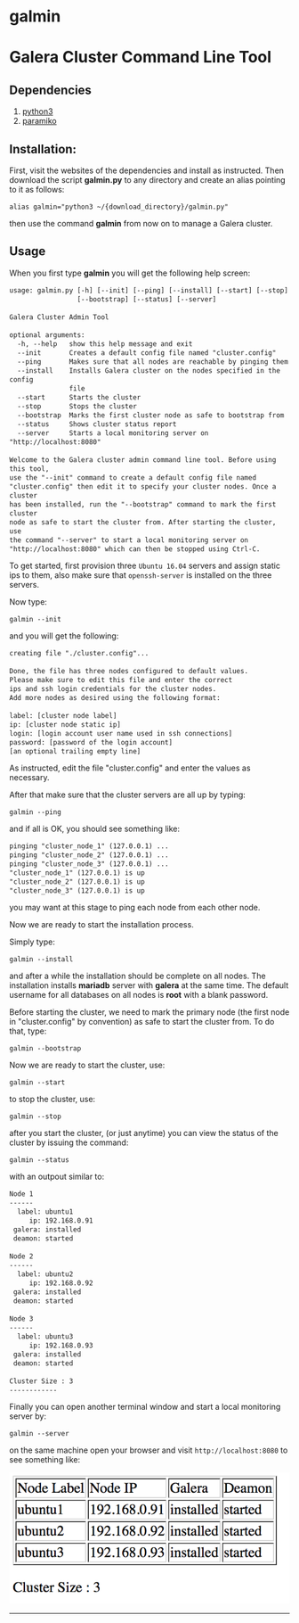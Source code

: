 # galmin

# Galera Cluster Command Line Tool

## Dependencies

1. [python3](https://www.python.org/downloads/release/python-364/)
2. [paramiko](http://www.paramiko.org/installing.html)

## Installation:
First, visit the websites of the dependencies and install as instructed. Then download the script **galmin.py** to any directory 
and create an alias pointing to it as follows:

    alias galmin="python3 ~/{download_directory}/galmin.py"

then use the command **galmin** from now on to manage a Galera cluster.


## Usage

When you first type **galmin** you will get the following help screen:

    usage: galmin.py [-h] [--init] [--ping] [--install] [--start] [--stop]
                     [--bootstrap] [--status] [--server]
    
    Galera Cluster Admin Tool
    
    optional arguments:
      -h, --help   show this help message and exit
      --init       Creates a default config file named "cluster.config"
      --ping       Makes sure that all nodes are reachable by pinging them
      --install    Installs Galera cluster on the nodes specified in the config
                   file
      --start      Starts the cluster
      --stop       Stops the cluster
      --bootstrap  Marks the first cluster node as safe to bootstrap from
      --status     Shows cluster status report
      --server     Starts a local monitoring server on "http://localhost:8080"
    
    Welcome to the Galera cluster admin command line tool. Before using this tool,
    use the "--init" command to create a default config file named
    "cluster.config" then edit it to specify your cluster nodes. Once a cluster
    has been installed, run the "--bootstrap" command to mark the first cluster
    node as safe to start the cluster from. After starting the cluster, use
    the command "--server" to start a local monitoring server on
    "http://localhost:8080" which can then be stopped using Ctrl-C.

To get started, first provision three `Ubuntu 16.04` servers and assign static ips to them, also make sure that `openssh-server` 
is installed on the three servers.

Now type:

    galmin --init
    
and you will get the following:

    creating file "./cluster.config"...

    Done, the file has three nodes configured to default values.
    Please make sure to edit this file and enter the correct
    ips and ssh login credentials for the cluster nodes.
    Add more nodes as desired using the following format:
    
    label: [cluster node label]
    ip: [cluster node static ip]
    login: [login account user name used in ssh connections]
    password: [password of the login account]
    [an optional trailing empty line]
    
As instructed, edit the file "cluster.config" and enter the values as necessary.

After that make sure that the cluster servers are all up by typing:

    galmin --ping
    
and if all is OK, you should see something like:

    pinging "cluster_node_1" (127.0.0.1) ...
    pinging "cluster_node_2" (127.0.0.1) ...
    pinging "cluster_node_3" (127.0.0.1) ...
    "cluster_node_1" (127.0.0.1) is up
    "cluster_node_2" (127.0.0.1) is up
    "cluster_node_3" (127.0.0.1) is up

you may want at this stage to ping each node from each other node.

Now we are ready to start the installation process.

Simply type:

    galmin --install
    
and after a while the installation should be complete on all nodes. The installation installs **mariadb** server with **galera**
at the same time. The default username for all databases on all nodes is **root** with a blank password. 

Before starting the cluster, we need to mark the primary node (the first node in "cluster.config" by convention) as safe to start
the cluster from. To do that, type:

    galmin --bootstrap
    
Now we are ready to start the cluster, use:

    galmin --start
    
to stop the cluster, use:

    galmin --stop
    
 after you start the cluster, (or just anytime) you can view the status of the cluster by issuing the command:
 
    galmin --status
    
with an outpout similar to:

    Node 1
    ------
      label: ubuntu1
         ip: 192.168.0.91
     galera: installed
     deamon: started
    
    Node 2
    ------
      label: ubuntu2
         ip: 192.168.0.92
     galera: installed
     deamon: started
    
    Node 3
    ------
      label: ubuntu3
         ip: 192.168.0.93
     galera: installed
     deamon: started
    
    Cluster Size : 3
    ------------

Finally you can open another terminal window and start a local monitoring server by:

    galmin --server
    
on the same machine open your browser and visit `http://localhost:8080` to see something like:

![server screenshot](https://github.com/rabihkodeih/galmin/blob/master/local_server.png)

----------------------------------------------------------------------------------------

    
